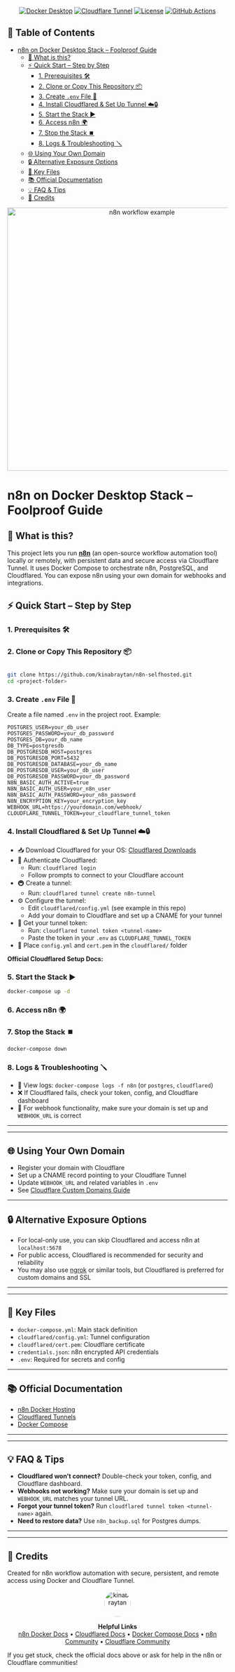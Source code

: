 <p align="center">
</p>


<p align="center">
  <a href="https://www.docker.com/products/docker-desktop/"><img src="https://img.shields.io/badge/Docker-Desktop-blue?logo=docker" alt="Docker Desktop"/></a>
  <a href="https://developers.cloudflare.com/cloudflare-one/connections/connect-apps/"><img src="https://img.shields.io/badge/Cloudflare-Tunnel-orange?logo=cloudflare" alt="Cloudflare Tunnel"/></a>
  <a href="https://github.com/kinabraytan/n8n-selfhosted/blob/main/LICENSE"><img src="https://img.shields.io/github/license/kinabraytan/n8n-selfhosted" alt="License"/></a>
  <a href="https://github.com/kinabraytan/n8n-selfhosted/actions"><img src="https://github.com/kinabraytan/n8n-selfhosted/workflows/CI/badge.svg" alt="GitHub Actions"/></a>
</p>


## 📑 Table of Contents


- [n8n on Docker Desktop Stack – Foolproof Guide](#n8n-on-docker-desktop-stack--foolproof-guide)
  - [🚀 What is this?](#-what-is-this)
  - [⚡ Quick Start – Step by Step](#-quick-start--step-by-step)
    - [1. Prerequisites 🛠️](#1-prerequisites-️)
    - [2. Clone or Copy This Repository 📦](#2-clone-or-copy-this-repository-)
    - [3. Create `.env` File 🔑](#3-create-env-file-)
    - [4. Install Cloudflared \& Set Up Tunnel ☁️🔒](#4-install-cloudflared--set-up-tunnel-️)
    - [5. Start the Stack ▶️](#5-start-the-stack-️)
    - [6. Access n8n 🌍](#6-access-n8n-)
    - [7. Stop the Stack ⏹️](#7-stop-the-stack-️)
    - [8. Logs \& Troubleshooting 🪛](#8-logs--troubleshooting-)
  - [🌐 Using Your Own Domain](#-using-your-own-domain)
  - [🔒 Alternative Exposure Options](#-alternative-exposure-options)
  - [📁 Key Files](#-key-files)
  - [📚 Official Documentation](#-official-documentation)
  - [💡 FAQ \& Tips](#-faq--tips)
  - [🙌 Credits](#-credits)


<p align="center">

  <img src="https://docs.n8n.io/assets/img/workflow-example.png" alt="n8n workflow example" width="600"/>
</p>

# n8n on Docker Desktop Stack – Foolproof Guide


## 🚀 What is this?

This project lets you run **[n8n](https://n8n.io/)** (an open-source workflow automation tool) locally or remotely, with persistent data and secure access via Cloudflare Tunnel. It uses Docker Compose to orchestrate n8n, PostgreSQL, and Cloudflared. You can expose n8n using your own domain for webhooks and integrations.



## ⚡ Quick Start – Step by Step
### 1. Prerequisites 🛠️
### 2. Clone or Copy This Repository 📦
```bash

git clone https://github.com/kinabraytan/n8n-selfhosted.git
cd <project-folder>
```
### 3. Create `.env` File 🔑
Create a file named `.env` in the project root. Example:
```env
POSTGRES_USER=your_db_user
POSTGRES_PASSWORD=your_db_password
POSTGRES_DB=your_db_name
DB_TYPE=postgresdb
DB_POSTGRESDB_HOST=postgres
DB_POSTGRESDB_PORT=5432
DB_POSTGRESDB_DATABASE=your_db_name
DB_POSTGRESDB_USER=your_db_user
DB_POSTGRESDB_PASSWORD=your_db_password
N8N_BASIC_AUTH_ACTIVE=true
N8N_BASIC_AUTH_USER=your_n8n_user
N8N_BASIC_AUTH_PASSWORD=your_n8n_password
N8N_ENCRYPTION_KEY=your_encryption_key
WEBHOOK_URL=https://yourdomain.com/webhook/
CLOUDFLARE_TUNNEL_TOKEN=your_cloudflare_tunnel_token
```

### 4. Install Cloudflared & Set Up Tunnel ☁️🔒
- 📥 Download Cloudflared for your OS: [Cloudflared Downloads](https://developers.cloudflare.com/cloudflare-one/connections/connect-apps/install-and-setup/installation/)
- 🔑 Authenticate Cloudflared:
  - Run: `cloudflared login`
  - Follow prompts to connect to your Cloudflare account
- 🚇 Create a tunnel:
  - Run: `cloudflared tunnel create n8n-tunnel`
- ⚙️ Configure the tunnel:
  - Edit `cloudflared/config.yml` (see example in this repo)
  - Add your domain to Cloudflare and set up a CNAME for your tunnel
- 🪪 Get your tunnel token:
  - Run: `cloudflared tunnel token <tunnel-name>`
  - Paste the token in your `.env` as `CLOUDFLARE_TUNNEL_TOKEN`
- 📂 Place `config.yml` and `cert.pem` in the `cloudflared/` folder

**Official Cloudflared Setup Docs:**

### 5. Start the Stack ▶️
```bash
docker-compose up -d
```

### 6. Access n8n 🌍

### 7. Stop the Stack ⏹️
```bash
docker-compose down
```

### 8. Logs & Troubleshooting 🪛
- 📜 View logs: `docker-compose logs -f n8n` (or `postgres`, `cloudflared`)
- ❌ If Cloudflared fails, check your token, config, and Cloudflare dashboard
- 🔗 For webhook functionality, make sure your domain is set up and `WEBHOOK_URL` is correct

---

---

## 🌐 Using Your Own Domain
- Register your domain with Cloudflare
- Set up a CNAME record pointing to your Cloudflare Tunnel
- Update `WEBHOOK_URL` and related variables in `.env`
- See [Cloudflare Custom Domains Guide](https://developers.cloudflare.com/cloudflare-one/connections/connect-apps/routing-to-tunnel/dns/)

---

## 🔒 Alternative Exposure Options
- For local-only use, you can skip Cloudflared and access n8n at `localhost:5678`
- For public access, Cloudflared is recommended for security and reliability
- You may also use [ngrok](https://ngrok.com/) or similar tools, but Cloudflared is preferred for custom domains and SSL

---

---

## 📁 Key Files
- `docker-compose.yml`: Main stack definition
- `cloudflared/config.yml`: Tunnel configuration
- `cloudflared/cert.pem`: Cloudflare certificate
- `credentials.json`: n8n encrypted API credentials
- `.env`: Required for secrets and config

---

## 📚 Official Documentation
- [n8n Docker Hosting](https://docs.n8n.io/hosting/docker/)
- [Cloudflared Tunnels](https://developers.cloudflare.com/cloudflare-one/connections/connect-apps/)
- [Docker Compose](https://docs.docker.com/compose/)

---

---

## 💡 FAQ & Tips
- **Cloudflared won’t connect?** Double-check your token, config, and Cloudflare dashboard.
- **Webhooks not working?** Make sure your domain is set up and `WEBHOOK_URL` matches your tunnel URL.
- **Forgot your tunnel token?** Run `cloudflared tunnel token <tunnel-name>` again.
- **Need to restore data?** Use `n8n_backup.sql` for Postgres dumps.

---

---

## 🙌 Credits
Created for n8n workflow automation with secure, persistent, and remote access using Docker and Cloudflare Tunnel.


<p align="center">
  <a href="https://github.com/kinabraytan" title="kinabraytan">
    <img src="https://avatars.githubusercontent.com/u/15175359?v=4" width="60" alt="kinabraytan" style="border-radius:50%;"/>
  </a>
</p>


<p align="center">
  <b>Helpful Links</b><br>
  <a href="https://docs.n8n.io/hosting/docker/">n8n Docker Docs</a> •
  <a href="https://developers.cloudflare.com/cloudflare-one/connections/connect-apps/">Cloudflared Docs</a> •
  <a href="https://docs.docker.com/compose/">Docker Compose Docs</a> •
  <a href="https://community.n8n.io/">n8n Community</a> •
  <a href="https://community.cloudflare.com/">Cloudflare Community</a>
</p>

If you get stuck, check the official docs above or ask for help in the n8n or Cloudflare communities!
